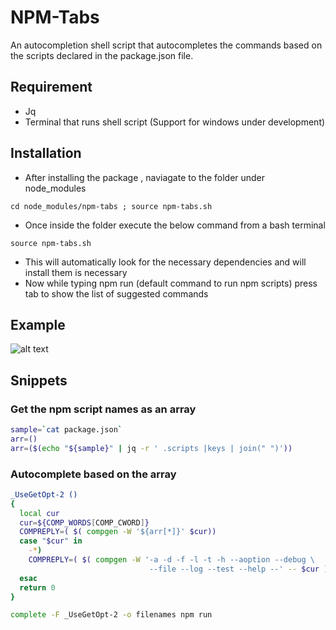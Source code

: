 # NPM-Tabs

An autocompletion shell script that autocompletes the commands based on the scripts declared in the package.json file.

## Requirement

- Jq
- Terminal that runs shell script (Support for windows under development)

## Installation

- After installing the package , naviagate to the folder under node_modules
```
cd node_modules/npm-tabs ; source npm-tabs.sh
````
- Once inside the folder execute the below command from a bash terminal

```
source npm-tabs.sh
```

- This will automatically look for the necessary dependencies and will install them is necessary
- Now while typing npm run (default command to run npm scripts) press tab to show the list of suggested commands

## Example

![alt text](/Npm-autocompletion.PNG)

## Snippets

### Get the npm script names as an array
``` sh
sample=`cat package.json`
arr=()
arr=($(echo "${sample}" | jq -r ' .scripts |keys | join(" ")'))
```
### Autocomplete based on the array
``` sh
_UseGetOpt-2 ()
{
  local cur
  cur=${COMP_WORDS[COMP_CWORD]}
  COMPREPLY=( $( compgen -W '${arr[*]}' $cur))
  case "$cur" in
    -*)
    COMPREPLY=( $( compgen -W '-a -d -f -l -t -h --aoption --debug \
                               --file --log --test --help --' -- $cur ) );
  esac
  return 0
}

complete -F _UseGetOpt-2 -o filenames npm run
```
